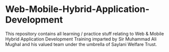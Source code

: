 # Web-Mobile-Hybrid-Application-Development
This repository contains all learning / practice stuff relating to Web &amp; Mobile Hybrid Application Development Training imparted by Sir Muhammad Ali Mughal and his valued team under the umbrella of Saylani Welfare Trust.
